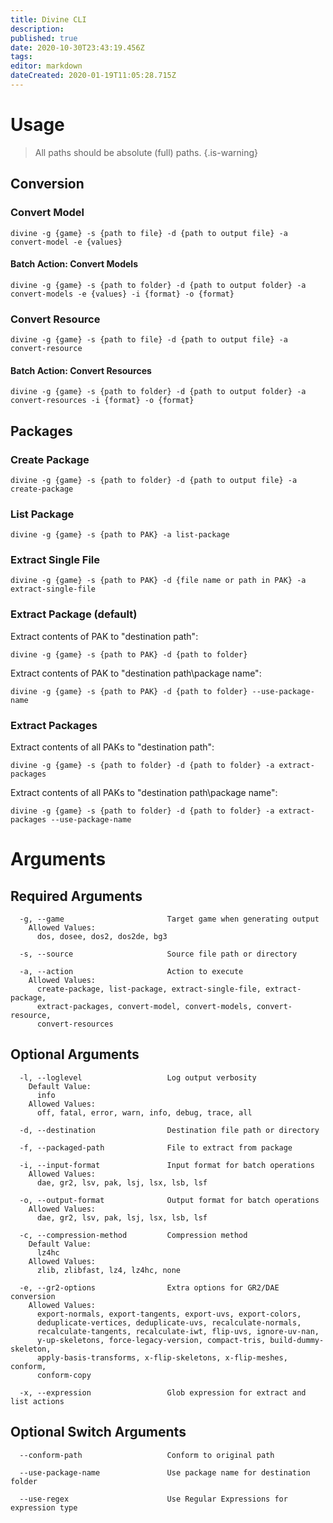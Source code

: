 ```yaml
---
title: Divine CLI
description: 
published: true
date: 2020-10-30T23:43:19.456Z
tags: 
editor: markdown
dateCreated: 2020-01-19T11:05:28.715Z
---
```


# Usage

> All paths should be absolute (full) paths.
{.is-warning}


## Conversion

### Convert Model

```
divine -g {game} -s {path to file} -d {path to output file} -a convert-model -e {values}
```

#### Batch Action: Convert Models

```
divine -g {game} -s {path to folder} -d {path to output folder} -a convert-models -e {values} -i {format} -o {format}
```

### Convert Resource

```
divine -g {game} -s {path to file} -d {path to output file} -a convert-resource
```

#### Batch Action: Convert Resources

```
divine -g {game} -s {path to folder} -d {path to output folder} -a convert-resources -i {format} -o {format}
```


## Packages

### Create Package

```
divine -g {game} -s {path to folder} -d {path to output file} -a create-package
```

### List Package

```
divine -g {game} -s {path to PAK} -a list-package
```

### Extract Single File

```
divine -g {game} -s {path to PAK} -d {file name or path in PAK} -a extract-single-file
```

### Extract Package (default)

Extract contents of PAK to "destination path":
```
divine -g {game} -s {path to PAK} -d {path to folder}
```

Extract contents of PAK to "destination path\package name":
```
divine -g {game} -s {path to PAK} -d {path to folder} --use-package-name
```

### Extract Packages

Extract contents of all PAKs to "destination path":
```
divine -g {game} -s {path to folder} -d {path to folder} -a extract-packages
```

Extract contents of all PAKs to "destination path\package name":
```
divine -g {game} -s {path to folder} -d {path to folder} -a extract-packages --use-package-name
```



# Arguments

## Required Arguments

```
  -g, --game                       Target game when generating output
    Allowed Values:
      dos, dosee, dos2, dos2de, bg3

  -s, --source                     Source file path or directory

  -a, --action                     Action to execute
    Allowed Values:
      create-package, list-package, extract-single-file, extract-package,
      extract-packages, convert-model, convert-models, convert-resource,
      convert-resources
```

## Optional Arguments
```
  -l, --loglevel                   Log output verbosity
    Default Value:
      info
    Allowed Values:
      off, fatal, error, warn, info, debug, trace, all

  -d, --destination                Destination file path or directory

  -f, --packaged-path              File to extract from package

  -i, --input-format               Input format for batch operations
    Allowed Values:
      dae, gr2, lsv, pak, lsj, lsx, lsb, lsf

  -o, --output-format              Output format for batch operations
    Allowed Values:
      dae, gr2, lsv, pak, lsj, lsx, lsb, lsf

  -c, --compression-method         Compression method
    Default Value:
      lz4hc
    Allowed Values:
      zlib, zlibfast, lz4, lz4hc, none

  -e, --gr2-options                Extra options for GR2/DAE conversion
    Allowed Values:
      export-normals, export-tangents, export-uvs, export-colors,
      deduplicate-vertices, deduplicate-uvs, recalculate-normals,
      recalculate-tangents, recalculate-iwt, flip-uvs, ignore-uv-nan,
      y-up-skeletons, force-legacy-version, compact-tris, build-dummy-skeleton,
      apply-basis-transforms, x-flip-skeletons, x-flip-meshes, conform,
      conform-copy

  -x, --expression                 Glob expression for extract and list actions
```

## Optional Switch Arguments
```
  --conform-path                   Conform to original path

  --use-package-name               Use package name for destination folder

  --use-regex                      Use Regular Expressions for expression type
```